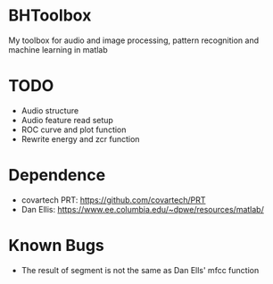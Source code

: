 # BHToolbox
My toolbox for audio and image processing, pattern recognition and machine learning in matlab

# TODO
  * Audio structure
  * Audio feature read setup
  * ROC curve and plot function
  * Rewrite energy and zcr function

# Dependence
  * covartech PRT: https://github.com/covartech/PRT
  * Dan Ellis: https://www.ee.columbia.edu/~dpwe/resources/matlab/

# Known Bugs
  * The result of segment is not the same as Dan Ells' mfcc function